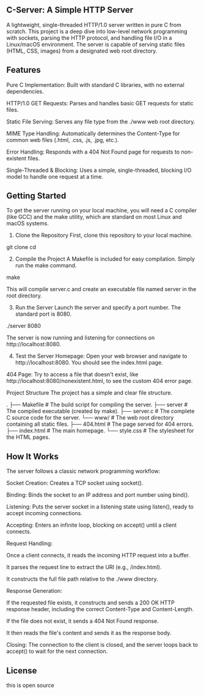 C-Server: A Simple HTTP Server
--------------------
A lightweight, single-threaded HTTP/1.0 server written in pure C from scratch. This project is a deep dive into low-level network programming with sockets, parsing the HTTP protocol, and handling file I/O in a Linux/macOS environment. The server is capable of serving static files (HTML, CSS, images) from a designated web root directory.

Features
---------------
Pure C Implementation: Built with standard C libraries, with no external dependencies.

HTTP/1.0 GET Requests: Parses and handles basic GET requests for static files.

Static File Serving: Serves any file type from the ./www web root directory.

MIME Type Handling: Automatically determines the Content-Type for common web files (.html, .css, .js, .jpg, etc.).

Error Handling: Responds with a 404 Not Found page for requests to non-existent files.

Single-Threaded & Blocking: Uses a simple, single-threaded, blocking I/O model to handle one request at a time.

Getting Started
-----------------
To get the server running on your local machine, you will need a C compiler (like GCC) and the make utility, which are standard on most Linux and macOS systems.

1. Clone the Repository
First, clone this repository to your local machine.

git clone <your-repository-url>
cd <repository-directory>

2. Compile the Project
A Makefile is included for easy compilation. Simply run the make command.

make

This will compile server.c and create an executable file named server in the root directory.

3. Run the Server
Launch the server and specify a port number. The standard port is 8080.

./server 8080

The server is now running and listening for connections on http://localhost:8080.

4. Test the Server
Homepage: Open your web browser and navigate to http://localhost:8080. You should see the index.html page.

404 Page: Try to access a file that doesn't exist, like http://localhost:8080/nonexistent.html, to see the custom 404 error page.

Project Structure
The project has a simple and clear file structure.

.
├── Makefile          # The build script for compiling the server.
├── server            # The compiled executable (created by make).
├── server.c          # The complete C source code for the server.
└── www/              # The web root directory containing all static files.
    ├── 404.html      # The page served for 404 errors.
    ├── index.html    # The main homepage.
    └── style.css     # The stylesheet for the HTML pages.

How It Works
-----------------
The server follows a classic network programming workflow:

Socket Creation: Creates a TCP socket using socket().

Binding: Binds the socket to an IP address and port number using bind().

Listening: Puts the server socket in a listening state using listen(), ready to accept incoming connections.

Accepting: Enters an infinite loop, blocking on accept() until a client connects.

Request Handling:

Once a client connects, it reads the incoming HTTP request into a buffer.

It parses the request line to extract the URI (e.g., /index.html).

It constructs the full file path relative to the ./www directory.

Response Generation:

If the requested file exists, it constructs and sends a 200 OK HTTP response header, including the correct Content-Type and Content-Length.

If the file does not exist, it sends a 404 Not Found response.

It then reads the file's content and sends it as the response body.

Closing: The connection to the client is closed, and the server loops back to accept() to wait for the next connection.

License
-------------
this is open source 